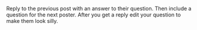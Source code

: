 
Reply to the previous post with an answer to their question. Then include a question for the next poster. After you get a reply edit your question to make them look silly.